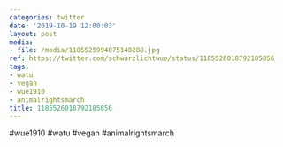 ```yaml
---
categories: twitter
date: '2019-10-19 12:00:03'
layout: post
media:
- file: /media/1185525994075148288.jpg
ref: https://twitter.com/schwarzlichtwue/status/1185526018792185856
tags:
- watu
- vegan
- wue1910
- animalrightsmarch
title: 1185526018792185856
---
```

#wue1910 #watu #vegan #animalrightsmarch  